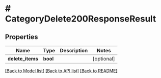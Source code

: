 # # CategoryDelete200ResponseResult

## Properties

Name | Type | Description | Notes
------------ | ------------- | ------------- | -------------
**delete_items** | **bool** |  | [optional]

[[Back to Model list]](../../README.md#models) [[Back to API list]](../../README.md#endpoints) [[Back to README]](../../README.md)
